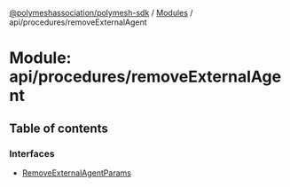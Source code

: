 [@polymeshassociation/polymesh-sdk](../README.md) / [Modules](../modules.md) / api/procedures/removeExternalAgent

# Module: api/procedures/removeExternalAgent

## Table of contents

### Interfaces

- [RemoveExternalAgentParams](../interfaces/api_procedures_removeExternalAgent.RemoveExternalAgentParams.md)
